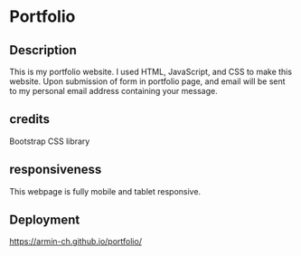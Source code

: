 # Portfolio
## Description
This is my portfolio website. I used HTML, JavaScript, and CSS to make this website. Upon submission of form in portfolio page, and email will be sent to my personal email address containing your message.

## credits
Bootstrap CSS library

## responsiveness 
This webpage is fully mobile and tablet responsive.

## Deployment 

https://armin-ch.github.io/portfolio/
